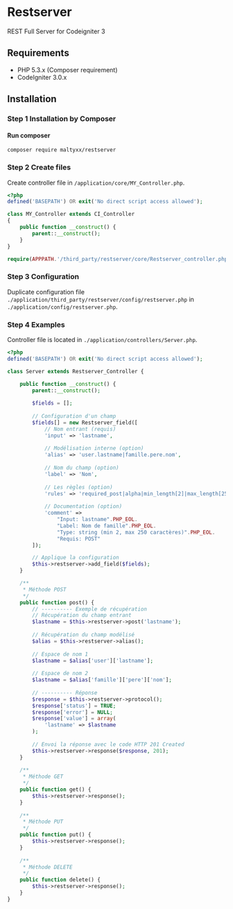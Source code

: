 # Restserver
REST Full Server for Codeigniter 3

## Requirements

- PHP 5.3.x (Composer requirement)
- CodeIgniter 3.0.x

## Installation
### Step 1 Installation by Composer
#### Run composer
```shell
composer require maltyxx/restserver
```

### Step 2 Create files
Create controller file in `/application/core/MY_Controller.php`.
```php
<?php
defined('BASEPATH') OR exit('No direct script access allowed');

class MY_Controller extends CI_Controller
{
    public function __construct() {
        parent::__construct();
    }
}

require(APPPATH.'/third_party/restserver/core/Restserver_controller.php');
```

### Step 3 Configuration
Duplicate configuration file `./application/third_party/restserver/config/restserver.php` in `./application/config/restserver.php`.

### Step 4 Examples
Controller file is located in `./application/controllers/Server.php`.
```php
<?php
defined('BASEPATH') OR exit('No direct script access allowed');

class Server extends Restserver_Controller {

    public function __construct() {
        parent::__construct();
        
        $fields = [];
        
        // Configuration d'un champ
        $fields[] = new Restserver_field([
            // Nom entrant (requis)
            'input' => 'lastname',
            
            // Modélisation interne (option)
            'alias' => 'user.lastname|famille.pere.nom',
            
            // Nom du champ (option)
            'label' => 'Nom',
            
            // Les règles (option)
            'rules' => 'required_post|alpha|min_length[2]|max_length[250]',
            
            // Documentation (option)
            'comment' =>
                "Input: lastname".PHP_EOL.
                "Label: Nom de famille".PHP_EOL.
                "Type: string (min 2, max 250 caractères)".PHP_EOL.
                "Requis: POST"
        ]);

        // Applique la configuration
        $this->restserver->add_field($fields);
    }

    /**
     * Méthode POST
     */
    public function post() {
        // ---------- Exemple de récupération
        // Récupération du champ entrant
        $lastname = $this->restserver->post('lastname');
        
        // Récupération du champ modélisé
        $alias = $this->restserver->alias();
        
        // Espace de nom 1
        $lastname = $alias['user']['lastname'];
        
        // Espace de nom 2
        $lastname = $alias['famille']['pere']['nom'];
        
        // ---------- Réponse
        $response = $this->restserver->protocol();
        $response['status'] = TRUE;
        $response['error'] = NULL;
        $response['value'] = array(
            'lastname' => $lastname
        );
        
        // Envoi la réponse avec le code HTTP 201 Created
        $this->restserver->response($response, 201);
    }
    
    /**
     * Méthode GET
     */
    public function get() {        
        $this->restserver->response();
    }
        
    /**
     * Méthode PUT
     */
    public function put() {
        $this->restserver->response();
    }
    
    /**
     * Méthode DELETE
     */
    public function delete() {
        $this->restserver->response();
    }
}
```

